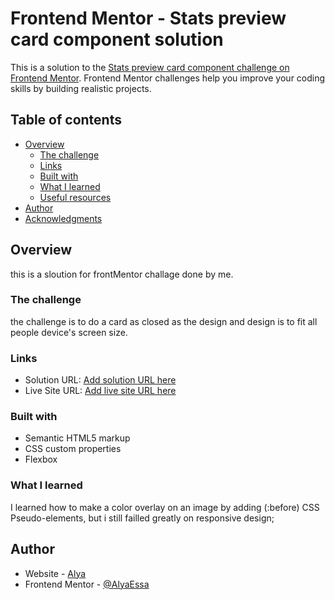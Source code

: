 # Frontend Mentor - Stats preview card component solution

This is a solution to the [Stats preview card component challenge on Frontend Mentor](https://www.frontendmentor.io/challenges/stats-preview-card-component-8JqbgoU62). Frontend Mentor challenges help you improve your coding skills by building realistic projects.

## Table of contents

- [Overview](#overview)
  - [The challenge](#the-challenge)
  - [Links](#links)
  - [Built with](#built-with)
  - [What I learned](#what-i-learned)
  - [Useful resources](#useful-resources)
- [Author](#author)
- [Acknowledgments](#acknowledgments)

## Overview

this is a sloution for frontMentor challage done by me.

### The challenge

the challenge is to do a card as closed as the design and design is to fit all people device's screen size.

### Links

- Solution URL: [Add solution URL here](https://your-solution-url.com)
- Live Site URL: [Add live site URL here](https://your-live-site-url.com)

### Built with

- Semantic HTML5 markup
- CSS custom properties
- Flexbox

### What I learned

I learned how to make a color overlay on an image by adding (:before) CSS Pseudo-elements, but i still failled greatly on responsive design;

## Author

- Website - [Alya](https://www.your-site.com)
- Frontend Mentor - [@AlyaEssa](https://www.frontendmentor.io/profile/@AlyaEssa)
